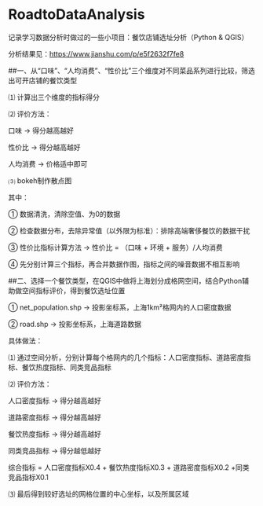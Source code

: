 # RoadtoDataAnalysis
记录学习数据分析时做过的一些小项目：餐饮店铺选址分析（Python & QGIS）

分析结果见：https://www.jianshu.com/p/e5f2632f7fe8

##一、从“口味”、“人均消费”、“性价比”三个维度对不同菜品系列进行比较，筛选出可开店铺的餐饮类型

⑴ 计算出三个维度的指标得分

⑵ 评价方法：

   口味 → 得分越高越好
   
   性价比 → 得分越高越好
   
   人均消费 → 价格适中即可
   
⑶ bokeh制作散点图

其中：

① 数据清洗，清除空值、为0的数据

② 检查数据分布，去除异常值（以外限为标准）：排除高端奢侈餐饮的数据干扰

③ 性价比指标计算方法 → 性价比 = （口味 + 环境 + 服务）/人均消费

④ 先分别计算三个指标，再合并数据作图，指标之间的噪音数据不相互影响

##二、选择一个餐饮类型，在QGIS中做将上海划分成格网空间，结合Python辅助做空间指标评价，得到餐饮选址位置

①	net_population.shp → 投影坐标系，上海1km²格网内的人口密度数据

② road.shp → 投影坐标系，上海道路数据

具体做法：

⑴ 通过空间分析，分别计算每个格网内的几个指标：人口密度指标、道路密度指标、餐饮热度指标、同类竞品指标

⑵ 评价方法：

   人口密度指标 → 得分越高越好
   
   道路密度指标 → 得分越高越好
   
   餐饮热度指标 → 得分越高越好
   
   同类竞品指标 → 得分越低越好
   
   综合指标 = 人口密度指标X0.4 + 餐饮热度指标X0.3 + 道路密度指标X0.2 +同类竞品指标X0.1
   
⑶ 最后得到较好选址的网格位置的中心坐标，以及所属区域



